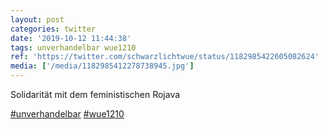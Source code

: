 ```yaml
---
layout: post
categories: twitter
date: '2019-10-12 11:44:38'
tags: unverhandelbar wue1210
ref: 'https://twitter.com/schwarzlichtwue/status/1182985422605082624'
media: ['/media/1182985412278738945.jpg']
---
```

Solidarität mit dem feministischen Rojava

[#unverhandelbar](/t/unverhandelbar) [#wue1210](/t/wue1210) 